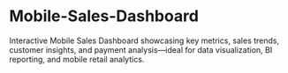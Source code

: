 # Mobile-Sales-Dashboard
Interactive Mobile Sales Dashboard showcasing key metrics, sales trends, customer insights, and payment analysis—ideal for data visualization, BI reporting, and mobile retail analytics.
